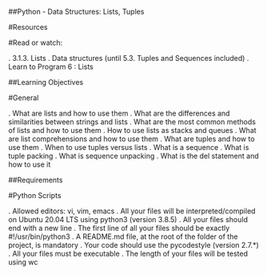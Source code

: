 ##Python - Data Structures: Lists, Tuples

#Resources

#Read or watch:

. 3.1.3. Lists
. Data structures (until 5.3. Tuples and Sequences included)
. Learn to Program 6 : Lists

##Learning Objectives

#General

. What are lists and how to use them
. What are the differences and similarities between strings and lists
. What are the most common methods of lists and how to use them
. How to use lists as stacks and queues
. What are list comprehensions and how to use them
. What are tuples and how to use them
. When to use tuples versus lists
. What is a sequence
. What is tuple packing
. What is sequence unpacking
. What is the del statement and how to use it

##Requirements

#Python Scripts

. Allowed editors: vi, vim, emacs
. All your files will be interpreted/compiled on Ubuntu 20.04 LTS using python3 (version 3.8.5)
. All your files should end with a new line
. The first line of all your files should be exactly #!/usr/bin/python3
. A README.md file, at the root of the folder of the project, is mandatory
. Your code should use the pycodestyle (version 2.7.*)
. All your files must be executable
. The length of your files will be tested using wc

